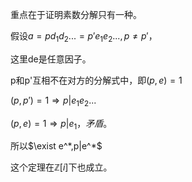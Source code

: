 重点在于证明素数分解只有一种。

假设$a=pd_1d_2...=p'e_1e_2...,p\neq p'$，

这里de是任意因子。

p和p'互相不在对方的分解式中，即$(p,e)= 1$

$(p,p')=1\Rightarrow p|e_1e_2...$

$(p,e)=1\Rightarrow p|e_1，矛盾$。

所以$\exist e^*,p|e^*$

这个定理在$\mathbb{Z}[i]$下也成立。